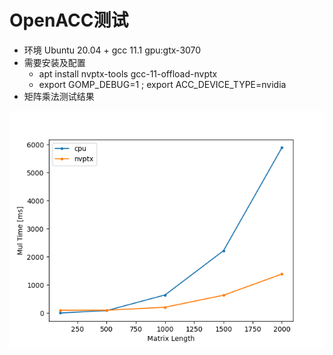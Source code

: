 # OpenACC测试
* 环境 Ubuntu 20.04 + gcc 11.1 gpu:gtx-3070
* 需要安装及配置
    * apt install nvptx-tools gcc-11-offload-nvptx
    * export GOMP_DEBUG=1 ; export ACC_DEVICE_TYPE=nvidia
* 矩阵乘法测试结果

![](img/res.png)